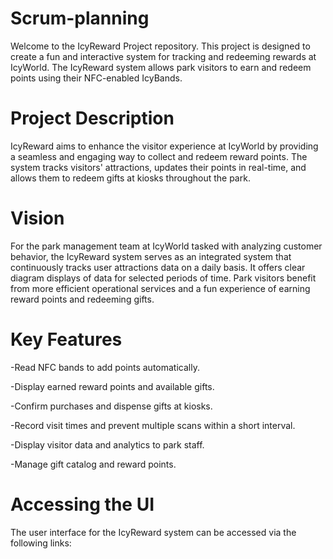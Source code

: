 # Scrum-planning

Welcome to the IcyReward Project repository. This project is designed to create a fun and interactive system for tracking and redeeming rewards at IcyWorld. The IcyReward system allows park visitors to earn and redeem points using their NFC-enabled IcyBands.

# Project Description
IcyReward aims to enhance the visitor experience at IcyWorld by providing a seamless and engaging way to collect and redeem reward points. The system tracks visitors' attractions, updates their points in real-time, and allows them to redeem gifts at kiosks throughout the park.

# Vision
For the park management team at IcyWorld tasked with analyzing customer behavior, the IcyReward system serves as an integrated system that continuously tracks user attractions data on a daily basis. It offers clear diagram displays of data for selected periods of time. Park visitors benefit from more efficient operational services and a fun experience of earning reward points and redeeming gifts.

# Key Features

-Read NFC bands to add points automatically. 

-Display earned reward points and available gifts.

-Confirm purchases and dispense gifts at kiosks.

-Record visit times and prevent multiple scans within a short interval.

-Display visitor data and analytics to park staff.

-Manage gift catalog and reward points.

# Accessing the UI
The user interface for the IcyReward system can be accessed via the following links:

